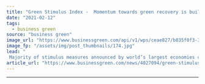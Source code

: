 ```yaml
---
title: "Green Stimulus Index -  Momentum towards green recovery is building, but progress remains too slow"
date: "2021-02-12"
tags: 
  - business green
source: "business green"
image_url: "https://www.businessgreen.com/api/v1/wps/ceae827/b835f0f3-3db6-4fe9-acad-f9bd2810dc60/13/construction-for-web-185x114.jpg"
image_fp: "/assets/img/post_thumbnails/174.jpg"
lead: "
 Majority of stimulus measures announced by world’s largest economies continue to have net negative impact on environment, report warns ..."
article_url: "https://www.businessgreen.com/news/4027094/green-stimulus-index-momentum-green-recovery-building-progress-remains-slow"
---
```


---

